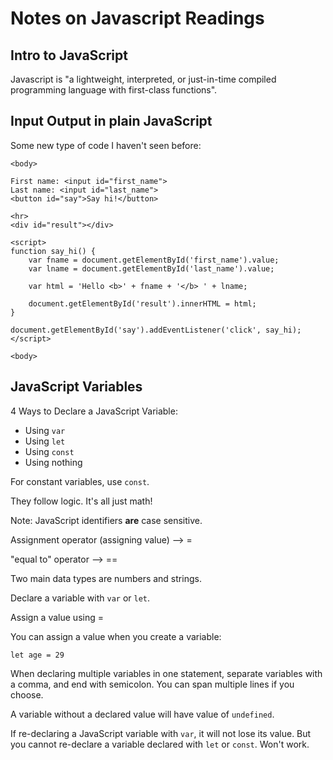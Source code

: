 # Notes on Javascript Readings

## Intro to JavaScript

Javascript is "a lightweight, interpreted, or just-in-time compiled programming language with first-class functions".


## Input Output in plain JavaScript

Some new type of code I haven't seen before:
```
<body>

First name: <input id="first_name">
Last name: <input id="last_name">
<button id="say">Say hi!</button>
 
<hr>
<div id="result"></div>
 
<script>
function say_hi() {
    var fname = document.getElementById('first_name').value;
    var lname = document.getElementById('last_name').value;
 
    var html = 'Hello <b>' + fname + '</b> ' + lname;
 
    document.getElementById('result').innerHTML = html;
}
 
document.getElementById('say').addEventListener('click', say_hi);
</script>

<body>
```

## JavaScript Variables

4 Ways to Declare a JavaScript Variable:
- Using `var`
- Using `let`
- Using `const`
- Using nothing

For constant variables, use `const`.

They follow logic. It's all just math!

Note: JavaScript identifiers **are** case sensitive.

Assignment operator (assigning value) --> =

"equal to" operator --> ==

Two main data types are numbers and strings.

Declare a variable with `var` or `let`.

Assign a value using =

You can assign a value when you create a variable:
```
let age = 29
```
When declaring multiple variables in one statement, separate variables with a comma, and end with semicolon. You can span multiple lines if you choose.

A variable without a declared value will have value of `undefined`.

If re-declaring a JavaScript variable with `var`, it will not lose its value.
But you cannot re-declare a variable declared with `let` or `const`. Won't work.

